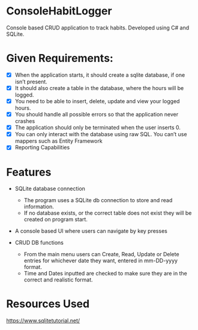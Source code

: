 # ConsoleHabitLogger

Console based CRUD application to track habits. Developed using C# and SQLite.

# Given Requirements:
- [x] When the application starts, it should create a sqlite database, if one isn’t present.
- [x] It should also create a table in the database, where the hours will be logged.
- [x] You need to be able to insert, delete, update and view your logged hours. 
- [x] You should handle all possible errors so that the application never crashes 
- [x] The application should only be terminated when the user inserts 0. 
- [x] You can only interact with the database using raw SQL. You can’t use mappers such as Entity Framework
- [x] Reporting Capabilities
# Features
* SQLite database connection

	- The program uses a SQLite db connection to store and read information. 
	- If no database exists, or the correct table does not exist they will be created on program start.

* A console based UI where users can navigate by key presses

* CRUD DB functions

	- From the main menu users can Create, Read, Update or Delete entries for whichever date they want, entered in mm-DD-yyyy format.
	- Time and Dates inputted are checked to make sure they are in the correct and realistic format. 

# Resources Used
https://www.sqlitetutorial.net/
